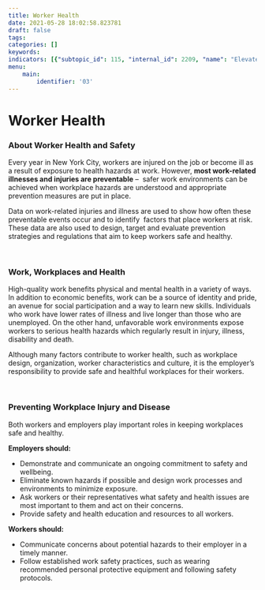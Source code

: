 ```yaml
---
title: Worker Health
date: 2021-05-28 18:02:58.823781
draft: false
tags: 
categories: []
keywords: 
indicators: [{"subtopic_id": 115, "internal_id": 2209, "name": "Elevated Blood Lead Levels among Persons Aged 16 or Older", "URL": "https://a816-dohbesp.nyc.gov/IndicatorPublic/VisualizationData.aspx?id=2209,719b87,115,Summarize"}, {"subtopic_id": 115, "internal_id": 2211, "name": "Hospitalizations Billed to Workers\u2019 Compensation", "URL": "https://a816-dohbesp.nyc.gov/IndicatorPublic/VisualizationData.aspx?id=2211,719b87,115,Summarize"}, {"subtopic_id": 115, "internal_id": 2208, "name": "Hospitalizations for Asbestosis", "URL": "https://a816-dohbesp.nyc.gov/IndicatorPublic/VisualizationData.aspx?id=2208,719b87,115,Summarize"}, {"subtopic_id": 115, "internal_id": 2210, "name": "Hospitalizations for Pneumoconiosis", "URL": "https://a816-dohbesp.nyc.gov/IndicatorPublic/VisualizationData.aspx?id=2210,719b87,115,Summarize"}, {"subtopic_id": 115, "internal_id": 2073, "name": "Perception of Neighborhood Safety", "URL": "https://a816-dohbesp.nyc.gov/IndicatorPublic/VisualizationData.aspx?id=2073,719b87,115,Summarize"}, {"subtopic_id": 115, "internal_id": 2214, "name": "Work-Related Deaths across All Industries", "URL": "https://a816-dohbesp.nyc.gov/IndicatorPublic/VisualizationData.aspx?id=2214,719b87,115,Summarize"}, {"subtopic_id": 115, "internal_id": 2239, "name": "Work-Related Deaths in the Construction Industry by Borough", "URL": "https://a816-dohbesp.nyc.gov/IndicatorPublic/VisualizationData.aspx?id=2239,719b87,115,Summarize"}, {"subtopic_id": 115, "internal_id": 2215, "name": "Work-Related Deaths in the Construction Industry Citywide", "URL": "https://a816-dohbesp.nyc.gov/IndicatorPublic/VisualizationData.aspx?id=2215,719b87,115,Summarize"}]
menu:
    main:
        identifier: '03'
---
```

# Worker Health
### About Worker Health and Safety


Every year in New York City, workers are injured on the job or become ill as a result of exposure to health hazards at work. However, **most work-related illnesses and injuries are preventable** –  safer work environments can be achieved when workplace hazards are understood and appropriate prevention measures are put in place.


Data on work-related injuries and illness are used to show how often these preventable events occur and to identify  factors that place workers at risk. These data are also used to design, target and evaluate prevention strategies and regulations that aim to keep workers safe and healthy.


 


### Work, Workplaces and Health


High-quality work benefits physical and mental health in a variety of ways. In addition to economic benefits, work can be a source of identity and pride, an avenue for social participation and a way to learn new skills. Individuals who work have lower rates of illness and live longer than those who are unemployed. On the other hand, unfavorable work environments expose workers to serious health hazards which regularly result in injury, illness, disability and death.


Although many factors contribute to worker health, such as workplace design, organization, worker characteristics and culture, it is the employer’s responsibility to provide safe and healthful workplaces for their workers.


 


### Preventing Workplace Injury and Disease


Both workers and employers play important roles in keeping workplaces safe and healthy.


**Employers should:**


* Demonstrate and communicate an ongoing commitment to safety and wellbeing.
* Eliminate known hazards if possible and design work processes and environments to minimize exposure.
* Ask workers or their representatives what safety and health issues are most important to them and act on their concerns.
* Provide safety and health education and resources to all workers.


**Workers should:**


* Communicate concerns about potential hazards to their employer in a timely manner.
* Follow established work safety practices, such as wearing recommended personal protective equipment and following safety protocols.

